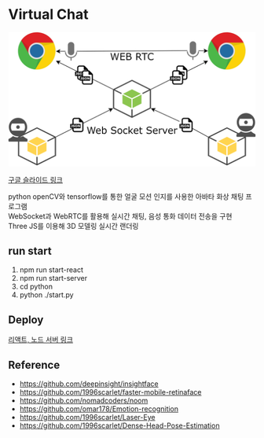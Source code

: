 # Virtual Chat

![architecture](./markdown/architecture.png)

[구글 슬라이드 링크](https://docs.google.com/presentation/d/1HkwofWICzdM60nBABb_E61VtW3RlkxvAurUfdCMjmnE/edit?usp=sharing)

python openCV와 tensorflow를 통한 얼굴 모션 인지를 사용한 아바타 화상 채팅 프로그램  
WebSocket과 WebRTC를 활용해 실시간 채팅, 음성 통화 데이터 전송을 구현  
Three JS를 이용해 3D 모델링 실시간 랜더링

## run start

1. npm run start-react
2. npm run start-server
3. cd python
4. python ./start.py

## Deploy

[리액트, 노드 서버 링크](https://virtual-chat-aio.herokuapp.com)

## Reference

- https://github.com/deepinsight/insightface
- https://github.com/1996scarlet/faster-mobile-retinaface
- https://github.com/nomadcoders/noom
- https://github.com/omar178/Emotion-recognition
- https://github.com/1996scarlet/Laser-Eye
- https://github.com/1996scarlet/Dense-Head-Pose-Estimation
